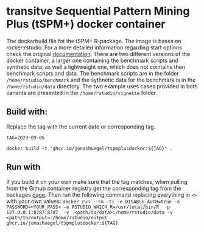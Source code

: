 # transitve Sequential Pattern Mining Plus (tSPM+) docker container
 The dockerbuild file fot the tSPM+ R-package. The image is bases on rocker:rstudio. For a more detailed information regarding start options check the original [documentation](https://hub.docker.com/r/rocker/rstudio). There are two different versions of the docker container, a larger one containing the benchmark scripts and synthetic data, as well a lightweight one, which does not cointains then benchmark scripts and data. The benchmark scripts are in the folder `/home/rstudio/benchmark` and the sythnetic data for the benchmark is in the `/home/rstudio/data` directory. The two example uses cases provided in both variants are presented in the `/home/rstudio/vignette` folder.


## Build with:
Replace the tag with the current date or corresponding tag.

`TAG=2023-09-05`

`docker build -t "ghcr.io/jonashuegel/tspmplusdocker:${TAG}" . `


## Run with
If you build it on your own make sure that the tag matches, when pulling from the Github container registry get the corresponding tag from the packages [page](https://github.com/JonasHuegel/tSPMPlusDocker/pkgs/container/tspmplusdocker). Then run the following command replacing everything in `<>` with your own values:
`docker run --rm -ti -e DISABLE_AUTH=true -e PASSWORD=<YOUR_PASS> -e RSTUDIO_WHICH_R=/usr/local/bin/R  -p 127.0.0.1:8787:8787  -v .<path/to/data>:/home/rstudio/data -v <path/to/output>:/home/rstudio/output ghcr.io/jonashuegel/tspmplusdocker:${TAG}`


